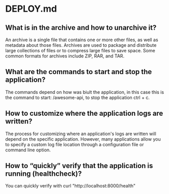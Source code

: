 # DEPLOY.md
## What is in the archive and how to unarchive it?
An archive is a single file that contains one or more other files, as well 
as metadata about those files. Archives are used to package and distribute 
large collections of files or to compress large files to save space. Some 
common formats for archives include ZIP, RAR, and TAR.
## What are the commands to start and stop the application?
The commands depend on how was biult the application, in this case this 
is the command to start: /awesome-api, to stop the application ctrl + c.
## How to customize where the application logs are written?
The process for customizing where an application's logs are written will 
depend on the specific application. However, many applications allow you 
to specify a custom log file location through a configuration file or command 
line option.
## How to “quickly” verify that the application is running (healthcheck)?
You can quickly verify with curl "http://localhost:8000/health"